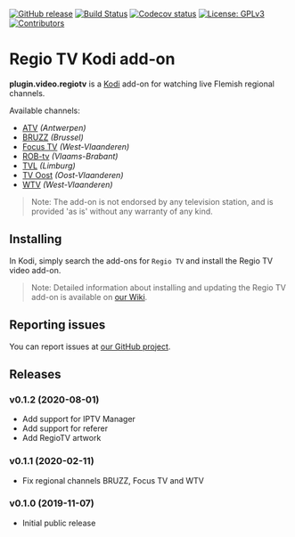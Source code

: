 [![GitHub release](https://img.shields.io/github/release/add-ons/plugin.video.regiotv.svg)](https://github.com/add-ons/plugin.video.regiotv/releases)
[![Build Status](https://travis-ci.org/add-ons/plugin.video.regiotv.svg?branch=master)](https://travis-ci.org/add-ons/plugin.video.regiotv)
[![Codecov status](https://img.shields.io/codecov/c/github/add-ons/plugin.video.regiotv/master)](https://codecov.io/gh/add-ons/plugin.video.regiotv/branch/master)
[![License: GPLv3](https://img.shields.io/badge/License-GPLv3-yellow.svg)](https://opensource.org/licenses/GPL-3.0)
[![Contributors](https://img.shields.io/github/contributors/add-ons/plugin.video.regiotv.svg)](https://github.com/add-ons/plugin.video.regiotv/graphs/contributors)

# Regio TV Kodi add-on
**plugin.video.regiotv** is a [Kodi](https://kodi.tv/) add-on for watching live Flemish regional channels.

Available channels:
- [ATV](https://atv.be/) *(Antwerpen)*
- [BRUZZ](https://www.bruzz.be/) *(Brussel)*
- [Focus TV](https://www.focustv.be/) *(West-Vlaanderen)*
- [ROB-tv](https://robtv.be/) *(Vlaams-Brabant)*
- [TVL](https://tvl.be/) *(Limburg)*
- [TV Oost](https://tvoost.be/) *(Oost-Vlaanderen)*
- [WTV](https://www.wtv.be/) *(West-Vlaanderen)*

> Note: The add-on is not endorsed by any television station, and is provided 'as is' without any warranty of any kind.

## Installing
In Kodi, simply search the add-ons for `Regio TV` and install the Regio TV video add-on.

> Note: Detailed information about installing and updating the Regio TV add-on is available on [our Wiki](https://github.com/add-ons/plugin.video.regiotv/wiki).

## Reporting issues
You can report issues at [our GitHub project](https://github.com/add-ons/plugin.video.regiotv).

## Releases
### v0.1.2 (2020-08-01)
- Add support for IPTV Manager
- Add support for referer
- Add RegioTV artwork

### v0.1.1 (2020-02-11)
- Fix regional channels BRUZZ, Focus TV and WTV

### v0.1.0 (2019-11-07)
- Initial public release
